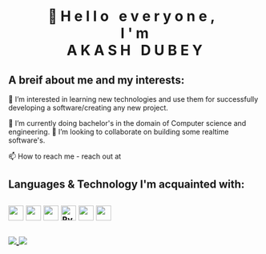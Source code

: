 <link rel="stylesheet" type="text/css" href="style.css">
<p align="center"><h1 align="center">
  <div class="Greeting">
  👋
   <span>H</span>
   <span>e</span>
   <span>l</span>
   <span>l</span>
   <span>o</span>
    &nbsp;
   <span>e</span>
   <span>v</span>
   <span>e</span>
   <span>r</span>
   <span>y</span>
   <span>o</span>
   <span>n</span>
   <span>e</span>
   <span>,</span>
    &nbsp;<br>
    </div>
  <div class="Name">
  <span>I</span>
  <span>'</span>
  <span>m</span>
    <br>
  <span>A</span>
  <span>K</span>
  <span>A</span>
  <span>S</span>
  <span>H</span>
    &nbsp;    
  <span>D</span>
  <span>U</span>
  <span>B</span>
  <span>E</span>
  <span>Y</span> 
  </div>  
  </h1> </p>  
  
  <p>
  <h2>A breif about me and my interests:</h2>
👀 I’m interested in learning new technologies and use them for successfully developing a software/creating any new project.

🌱 I’m currently doing bachelor's in the domain of Computer science and engineering.
💞️ I’m looking to collaborate on building some realtime software's.
</p>
  📫 How to reach me - reach out at <a target="_blank" href="https://www.linkedin.com/in/akash-dubey-b94aa8185/">
  <img width="15" height="15" src="https://cdn.svgporn.com/logos/linkedin-icon.svg"></a>
   <a href="mailto:akashdubey24122707@gmail.com?subject=Hi%20Akash,%20From%20Github">
  <img width="15" height="15" src="https://cdn.svgporn.com/logos/google-gmail.svg"></a>
   <img width="15" height="15" src="https://cdn.svgporn.com/logos/twitter.svg">

  <p><h2>Languages & Technology I'm acquainted with:<h2> 
  <code><img width="30" src="https://cdn.svgporn.com/logos/java.svg" ></code>
  <code><img width="30" src="https://cdn.svgporn.com/logos/c.svg"></code>
  <code><img width="30" src="https://cdn.svgporn.com/logos/c-plusplus.svg"></code>
  <code><img width="30" src="https://cdn.svgporn.com/logos/python.svg" alt="Python"></code>
  <code><img width="30" src="https://cdn.svgporn.com/logos/php.svg"></code>
  <code><img width="30" src="https://cdn.svgporn.com/logos/mysql.svg"></code></p>

  <p>
  <a href="https://github.com/Merci24Dec">
  <img align="center" src="https://github-readme-stats.vercel.app/api/top-langs/?username=Merci24Dec&layout=compact&theme=linear&langs_count=10">
</a>

<a href="https://github.com/Merci24Dec">
  <img align="center" src="https://github-readme-stats.vercel.app/api?username=Merci24Dec&show_icons=true&theme=linear&hide_border=true">
</a>
</p>


